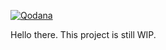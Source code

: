 [![Qodana](https://github.com/khraosgenetor/Archaic_Surge/actions/workflows/code_quality.yml/badge.svg)](https://github.com/khraosgenetor/Archaic_Surge/actions/workflows/code_quality.yml)

Hello there. This project is still WIP.
